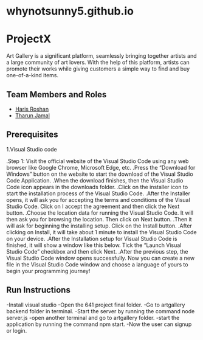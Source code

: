 
# whynotsunny5.github.io

# ProjectX

Art Gallery is a significant platform, seamlessly bringing together artists and a large community of art lovers. With the help of this platform, artists can promote their works while giving customers a simple way to find and buy one-of-a-kind items.

## Team Members and Roles

* [Haris Roshan](https://github.com/Whynotsunny5/CIS641-HW2-shaik)
* [Tharun Jamal](https://github.com/Whynotsunny5/GVSU-CIS641-ProjectX)

## Prerequisites
1.Visual Studio code

.Step 1: Visit the official website of the Visual Studio Code using any web browser like Google Chrome, Microsoft Edge, etc.
.Press the “Download for Windows” button on the website to start the download of the Visual Studio Code Application.
.When the download finishes, then the Visual Studio Code icon appears in the downloads folder.
.Click on the installer icon to start the installation process of the Visual Studio Code.
.After the Installer opens, it will ask you for accepting the terms and conditions of the Visual Studio Code. Click on I accept the agreement and then click the Next button.
.Choose the location data for running the Visual Studio Code. It will then ask you for browsing the location. Then click on Next button.
.Then it will ask for beginning the installing setup. Click on the Install button.
.After clicking on Install, it will take about 1 minute to install the Visual Studio Code on your device.
.After the Installation setup for Visual Studio Code is finished, it will show a window like this below. Tick the “Launch Visual Studio Code” checkbox and then click Next.
.After the previous step, the Visual Studio Code window opens successfully. Now you can create a new file in the Visual Studio Code window and choose a language of yours to begin your programming journey! 

## Run Instructions
-Install visual studio
-Open the 641 project final folder.
-Go to artgallery backend folder in terminal.
-Start the server by running the command node server.js
-open another terminal and go to artgallery folder.
-start the application by running the command npm start.
-Now the user can signup or login.
